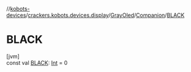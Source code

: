 //[kobots-devices](../../../../index.md)/[crackers.kobots.devices.display](../../index.md)/[GrayOled](../index.md)/[Companion](index.md)/[BLACK](-b-l-a-c-k.md)

# BLACK

[jvm]\
const val [BLACK](-b-l-a-c-k.md): [Int](https://kotlinlang.org/api/latest/jvm/stdlib/kotlin/-int/index.html) = 0
